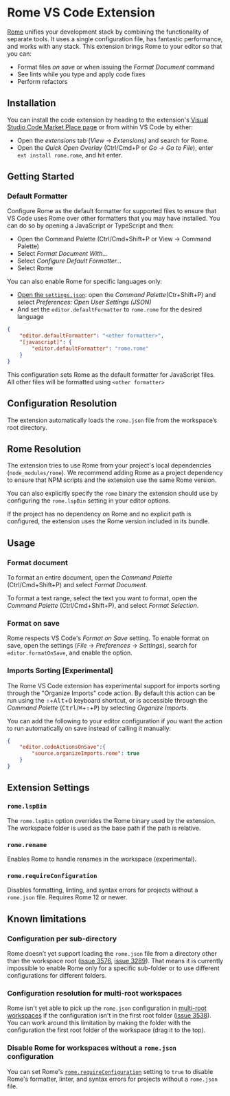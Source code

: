 # Rome VS Code Extension

[Rome](https://rome.tools/) unifies your development stack by combining the functionality of separate tools. It uses a single configuration file, has fantastic performance, and works with any stack. This extension brings Rome to your editor so that you can:

- Format files *on save* or when issuing the *Format Document* command
- See lints while you type and apply code fixes
- Perform refactors

## Installation

You can install the code extension by heading to the extension's [Visual Studio Code Market Place page](https://marketplace.visualstudio.com/items?itemName=rome.rome) or from within VS Code by either:

- Open the *extensions* tab (_View_ → _Extensions)_ and search for Rome.
- Open the _Quick Open Overlay_ (Ctrl/Cmd+P or _Go -> Go to File_), enter `ext install rome.rome`, and hit enter.

## Getting Started

### Default Formatter

Configure Rome as the default formatter for supported files to ensure that VS Code uses Rome over other formatters that you may have installed. You can do so by opening a JavaScript or TypeScript and then:

- Open the Command Palette (Ctrl/Cmd+Shift+P or View → Command Palette)
- Select _Format Document With…_
- Select _Configure Default Formatter…_
- Select Rome

You can also enable Rome for specific languages only:

- [Open the `settings.json`](https://code.visualstudio.com/docs/getstarted/settings#_settingsjson): open the _Command Palette_(Ctr+Shift+P) and select _Preferences: Open User Settings (JSON)_
- And set the `editor.defaultFormatter` to `rome.rome` for the desired language

```json
{
	"editor.defaultFormatter": "<other formatter>",
	"[javascript]": {
		"editor.defaultFormatter": "rome.rome"
	}
}
```

This configuration sets Rome as the default formatter for JavaScript files. All other files will be formatted using `<other formatter>`

## Configuration Resolution

The extension automatically loads the `rome.json` file from the workspace’s root directory.

## Rome Resolution

The extension tries to use Rome from your project's local dependencies (`node_modules/rome`). We recommend adding Rome as a project dependency to ensure that NPM scripts and the extension use the same Rome version.

You can also explicitly specify the `rome` binary the extension should use by configuring the `rome.lspBin` setting in your editor options.

If the project has no dependency on Rome and no explicit path is configured, the extension uses the Rome version included in its bundle.

## Usage

### Format document

To format an entire document, open the _Command Palette_ (Ctrl/Cmd+Shift+P) and select _Format Document_.

To format a text range, select the text you want to format, open the _Command Palette_ (Ctrl/Cmd+Shift+P), and select _Format Selection_.

### Format on save

Rome respects VS Code's _Format on Save_ setting. To enable format on save, open the settings (_File_ -> _Preferences_ -> _Settings_), search for `editor.formatOnSave`, and enable the option.

### Imports Sorting [Experimental]

The Rome VS Code extension has experimental support for imports sorting through the "Organize Imports" code action. By default this action can be run using the <kbd title="Shift">⇧</kbd>+<kbd>Alt</kbd>+<kbd>O</kbd> keyboard shortcut, or is accessible through the _Command Palette_ (<kbd>Ctrl</kbd>/<kbd title="Cmd">⌘</kbd>+<kbd title="Shift">⇧</kbd>+<kbd>P</kbd>) by selecting _Organize Imports_.

You can add the following to your editor configuration if you want the action to run automatically on save instead of calling it manually:

```json
{
	"editor.codeActionsOnSave":{
		"source.organizeImports.rome": true
	}
}
```

## Extension Settings

### `rome.lspBin`

The `rome.lspBin` option overrides the Rome binary used by the extension. The workspace folder is used as the base path if the path is relative.

### `rome.rename`

Enables Rome to handle renames in the workspace (experimental).

### `rome.requireConfiguration`

Disables formatting, linting, and syntax errors for projects without a `rome.json` file. Requires Rome 12 or newer.

## Known limitations

### Configuration per sub-directory

Rome doesn’t yet support loading the `rome.json` file from a directory other than the workspace root ([issue 3576](https://github.com/rome/tools/issues/3576), [issue 3289](https://github.com/rome/tools/issues/3289)). That means it is currently impossible to enable Rome only for a specific sub-folder or to use different configurations for different folders.

### Configuration resolution for multi-root workspaces

Rome isn't yet able to pick up the `rome.json` configuration in [multi-root workspaces](https://code.visualstudio.com/docs/editor/multi-root-workspaces) if the configuration isn't in the first root folder ([issue 3538](https://github.com/rome/tools/issues/3538)). You can work around this limitation by making the folder with the configuration the first root folder of the workspace (drag it to the top).

### Disable Rome for workspaces without a `rome.json` configuration

You can set Rome's [`rome.requireConfiguration`](#romerequireconfiguration) setting to `true` to disable Rome's formatter, linter, and syntax errors for projects without a `rome.json` file.


